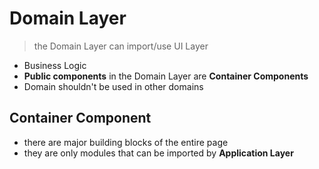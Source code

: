 # Domain Layer

> the Domain Layer can import/use UI Layer

- Business Logic
- **Public components** in the Domain Layer are **Container Components**
- Domain shouldn't be used in other domains

## Container Component

- there are major building blocks of the entire page
- they are only modules that can be imported by **Application Layer**
